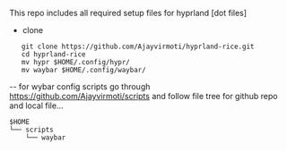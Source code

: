 
 This repo includes all required setup files for hyprland [dot files]
 - clone
 ```
    git clone https://github.com/Ajayvirmoti/hyprland-rice.git
    cd hyprland-rice
    mv hypr $HOME/.config/hypr/
    mv waybar $HOME/.config/waybar/
 ```

 -- for wybar config scripts go through https://github.com/Ajayvirmoti/scripts and follow file tree for github repo and local file... 

```vim 
$HOME 
└── scripts
    └── waybar
```
  
